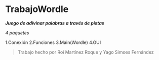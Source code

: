 # TrabajoWordle
***Juego de adivinar palabras a través de pistas***



*4 paquetes*



1.Conexión
2.Funciones
3.Main(Wordle)
4.GUI

>Trabajo hecho por Roi Martínez Roque y Yago Simoes Fernández
